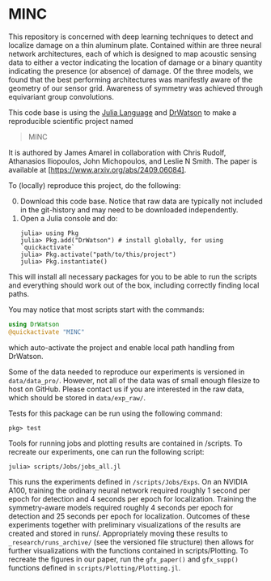 # MINC
This repository is concerned with deep learning techniques to detect and localize damage on
a thin aluminum plate. Contained within are three neural network architectures,
each of which is designed to map acoustic sensing data to either a vector indicating the
location of damage or a binary quantity indicating the presence (or absence) of damage.
Of the three models, we found that the best performing architectures was
manifestly aware of the geometry of our sensor grid. Awareness of symmetry was achieved
through equivariant group convolutions.

This code base is using the [Julia Language](https://julialang.org/) and
[DrWatson](https://juliadynamics.github.io/DrWatson.jl/stable/)
to make a reproducible scientific project named
> MINC

It is authored by James Amarel in collaboration with Chris Rudolf, Athanasios Iliopoulos,
John Michopoulos, and Leslie N Smith. The paper is available at
[https://www.arxiv.org/abs/2409.06084].

To (locally) reproduce this project, do the following:

0. Download this code base. Notice that raw data are typically not included in the
   git-history and may need to be downloaded independently.
1. Open a Julia console and do:
   ```
   julia> using Pkg
   julia> Pkg.add("DrWatson") # install globally, for using `quickactivate`
   julia> Pkg.activate("path/to/this/project")
   julia> Pkg.instantiate()
   ```

This will install all necessary packages for you to be able to run the scripts and
everything should work out of the box, including correctly finding local paths.

You may notice that most scripts start with the commands:
```julia
using DrWatson
@quickactivate "MINC"
```
which auto-activate the project and enable local path handling from DrWatson.

Some of the data needed to reproduce our experiments is versioned in `data/data_pro/`. However,
not all of the data was of small enough filesize to host on GitHub. Please contact us if you
are interested in the raw data, which should be stored in `data/exp_raw/`.

Tests for this package can be run using the following command:
```
pkg> test
```

Tools for running jobs and plotting results are contained in /scripts. To recreate our
experiments, one can run the following script:
```
julia> scripts/Jobs/jobs_all.jl
```
This runs the experiments defined in `/scripts/Jobs/Exps`. On an NVIDIA A100, training the
ordinary neural network required roughly 1 second per epoch for detection and 4 seconds per
epoch for localization. Training the symmetry-aware models required
roughly 4 seconds per epoch for detection and 25 seconds per epoch for localization.
Outcomes of these experiments together with preliminary visualizations of the results are
created and stored in runs/. Appropriately moving these results to `_research/runs_archive/`
(see the versioned file structure) then allows for further visualizations with the functions
contained in scripts/Plotting. To recreate the figures in our paper, run the `gfx_paper()` and
`gfx_supp()` functions defined in `scripts/Plotting/Plotting.jl`.
